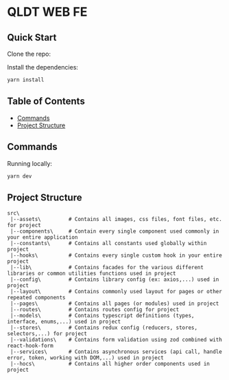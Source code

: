 # QLDT WEB FE

## Quick Start

Clone the repo:

Install the dependencies:

```bash
yarn install
```

## Table of Contents

- [Commands](#commands)
- [Project Structure](#project-structure)

## Commands

Running locally:

```bash
yarn dev
```

## Project Structure

```
src\
 |--assets\         # Contains all images, css files, font files, etc. for project
 |--components\     # Contain every single component used commonly in your entire application
 |--constants\      # Contains all constants used globally within project
 |--hooks\          # Contains every single custom hook in your entire project
 |--lib\            # Contains facades for the various different libraries or common utilities functions used in project
 |--config\         # Contains library config (ex: axios,...) used in project
 |--layout\         # Contains commonly used layout for pages or other repeated components
 |--pages\          # Contains all pages (or modules) used in project
 |--routes\         # Contains routes config for project
 |--models\         # Contains typescript definitions (types, interface, enums,...) used in project
 |--stores\         # Contains redux config (reducers, stores, selectors,...) for project
 |--validations\    # Contains form validation using zod combined with react-hook-form
 |--services\       # Contains asynchronous services (api call, handle error, token, working with DOM,...) used in project
 |--hocs\           # Contains all higher order components used in project
```
